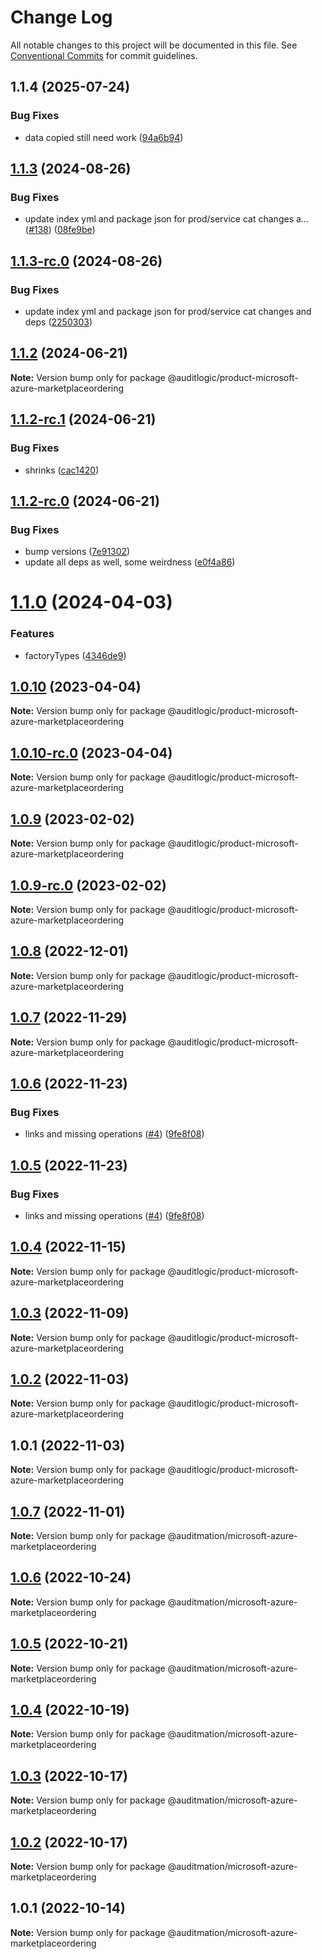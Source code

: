 # Change Log

All notable changes to this project will be documented in this file.
See [Conventional Commits](https://conventionalcommits.org) for commit guidelines.

## 1.1.4 (2025-07-24)


### Bug Fixes

* data copied still need work ([94a6b94](https://github.com/zerobias-org/product/commit/94a6b942fb0516367548599d739529536132755a))





## [1.1.3](https://github.com/auditlogic/product/compare/@auditlogic/product-microsoft-azure-marketplaceordering@1.1.2...@auditlogic/product-microsoft-azure-marketplaceordering@1.1.3) (2024-08-26)


### Bug Fixes

* update index yml and package json for prod/service cat changes a… ([#138](https://github.com/auditlogic/product/issues/138)) ([08fe9be](https://github.com/auditlogic/product/commit/08fe9beb1c8457462a19bc69caa02e6212d97e1a))





## [1.1.3-rc.0](https://github.com/auditlogic/product/compare/@auditlogic/product-microsoft-azure-marketplaceordering@1.1.2...@auditlogic/product-microsoft-azure-marketplaceordering@1.1.3-rc.0) (2024-08-26)


### Bug Fixes

* update index yml and package json for prod/service cat changes and deps ([2250303](https://github.com/auditlogic/product/commit/225030363a363608240135b7ebed386b28f01e4b))





## [1.1.2](https://github.com/auditlogic/product/compare/@auditlogic/product-microsoft-azure-marketplaceordering@1.1.2-rc.1...@auditlogic/product-microsoft-azure-marketplaceordering@1.1.2) (2024-06-21)

**Note:** Version bump only for package @auditlogic/product-microsoft-azure-marketplaceordering





## [1.1.2-rc.1](https://github.com/auditlogic/product/compare/@auditlogic/product-microsoft-azure-marketplaceordering@1.1.2-rc.0...@auditlogic/product-microsoft-azure-marketplaceordering@1.1.2-rc.1) (2024-06-21)


### Bug Fixes

* shrinks ([cac1420](https://github.com/auditlogic/product/commit/cac14200fefcd8183ab69fe89a47bd3f70f563e9))





## [1.1.2-rc.0](https://github.com/auditlogic/product/compare/@auditlogic/product-microsoft-azure-marketplaceordering@1.1.0...@auditlogic/product-microsoft-azure-marketplaceordering@1.1.2-rc.0) (2024-06-21)


### Bug Fixes

* bump versions ([7e91302](https://github.com/auditlogic/product/commit/7e913023b8b312150ed7762c32fbbe616be71de5))
* update all deps as well, some weirdness ([e0f4a86](https://github.com/auditlogic/product/commit/e0f4a864714e2d3de6bbf3da014d5312fe53be2f))





# [1.1.0](https://github.com/auditlogic/product/compare/@auditlogic/product-microsoft-azure-marketplaceordering@1.0.10...@auditlogic/product-microsoft-azure-marketplaceordering@1.1.0) (2024-04-03)


### Features

* factoryTypes ([4346de9](https://github.com/auditlogic/product/commit/4346de92693aee892fccf725338ffc7b80ab182b))





## [1.0.10](https://github.com/auditlogic/product/compare/@auditlogic/product-microsoft-azure-marketplaceordering@1.0.9...@auditlogic/product-microsoft-azure-marketplaceordering@1.0.10) (2023-04-04)

**Note:** Version bump only for package @auditlogic/product-microsoft-azure-marketplaceordering





## [1.0.10-rc.0](https://github.com/auditlogic/product/compare/@auditlogic/product-microsoft-azure-marketplaceordering@1.0.9...@auditlogic/product-microsoft-azure-marketplaceordering@1.0.10-rc.0) (2023-04-04)

**Note:** Version bump only for package @auditlogic/product-microsoft-azure-marketplaceordering





## [1.0.9](https://github.com/auditlogic/product/compare/@auditlogic/product-microsoft-azure-marketplaceordering@1.0.8...@auditlogic/product-microsoft-azure-marketplaceordering@1.0.9) (2023-02-02)

**Note:** Version bump only for package @auditlogic/product-microsoft-azure-marketplaceordering





## [1.0.9-rc.0](https://github.com/auditlogic/product/compare/@auditlogic/product-microsoft-azure-marketplaceordering@1.0.8...@auditlogic/product-microsoft-azure-marketplaceordering@1.0.9-rc.0) (2023-02-02)

**Note:** Version bump only for package @auditlogic/product-microsoft-azure-marketplaceordering





## [1.0.8](https://github.com/auditlogic/product/compare/@auditlogic/product-microsoft-azure-marketplaceordering@1.0.7...@auditlogic/product-microsoft-azure-marketplaceordering@1.0.8) (2022-12-01)

**Note:** Version bump only for package @auditlogic/product-microsoft-azure-marketplaceordering





## [1.0.7](https://github.com/auditlogic/product/compare/@auditlogic/product-microsoft-azure-marketplaceordering@1.0.6...@auditlogic/product-microsoft-azure-marketplaceordering@1.0.7) (2022-11-29)

**Note:** Version bump only for package @auditlogic/product-microsoft-azure-marketplaceordering





## [1.0.6](https://github.com/auditlogic/product/compare/@auditlogic/product-microsoft-azure-marketplaceordering@1.0.4...@auditlogic/product-microsoft-azure-marketplaceordering@1.0.6) (2022-11-23)


### Bug Fixes

* links and missing operations ([#4](https://github.com/auditlogic/product/issues/4)) ([9fe8f08](https://github.com/auditlogic/product/commit/9fe8f08fe7c57fdb79f991ac35bd6ac2e7dcad38))





## [1.0.5](https://github.com/auditlogic/product/compare/@auditlogic/product-microsoft-azure-marketplaceordering@1.0.4...@auditlogic/product-microsoft-azure-marketplaceordering@1.0.5) (2022-11-23)


### Bug Fixes

* links and missing operations ([#4](https://github.com/auditlogic/product/issues/4)) ([9fe8f08](https://github.com/auditlogic/product/commit/9fe8f08fe7c57fdb79f991ac35bd6ac2e7dcad38))





## [1.0.4](https://github.com/auditlogic/product/compare/@auditlogic/product-microsoft-azure-marketplaceordering@1.0.3...@auditlogic/product-microsoft-azure-marketplaceordering@1.0.4) (2022-11-15)

**Note:** Version bump only for package @auditlogic/product-microsoft-azure-marketplaceordering





## [1.0.3](https://github.com/auditlogic/product/compare/@auditlogic/product-microsoft-azure-marketplaceordering@1.0.2...@auditlogic/product-microsoft-azure-marketplaceordering@1.0.3) (2022-11-09)

**Note:** Version bump only for package @auditlogic/product-microsoft-azure-marketplaceordering





## [1.0.2](https://github.com/auditlogic/product/compare/@auditlogic/product-microsoft-azure-marketplaceordering@1.0.1...@auditlogic/product-microsoft-azure-marketplaceordering@1.0.2) (2022-11-03)

**Note:** Version bump only for package @auditlogic/product-microsoft-azure-marketplaceordering





## 1.0.1 (2022-11-03)

**Note:** Version bump only for package @auditlogic/product-microsoft-azure-marketplaceordering





## [1.0.7](https://github.com/auditmation/store-content/compare/@auditmation/microsoft-azure-marketplaceordering@1.0.6...@auditmation/microsoft-azure-marketplaceordering@1.0.7) (2022-11-01)

**Note:** Version bump only for package @auditmation/microsoft-azure-marketplaceordering





## [1.0.6](https://github.com/auditmation/store-content/compare/@auditmation/microsoft-azure-marketplaceordering@1.0.5...@auditmation/microsoft-azure-marketplaceordering@1.0.6) (2022-10-24)

**Note:** Version bump only for package @auditmation/microsoft-azure-marketplaceordering





## [1.0.5](https://github.com/auditmation/store-content/compare/@auditmation/microsoft-azure-marketplaceordering@1.0.4...@auditmation/microsoft-azure-marketplaceordering@1.0.5) (2022-10-21)

**Note:** Version bump only for package @auditmation/microsoft-azure-marketplaceordering





## [1.0.4](https://github.com/auditmation/store-content/compare/@auditmation/microsoft-azure-marketplaceordering@1.0.3...@auditmation/microsoft-azure-marketplaceordering@1.0.4) (2022-10-19)

**Note:** Version bump only for package @auditmation/microsoft-azure-marketplaceordering





## [1.0.3](https://github.com/auditmation/store-content/compare/@auditmation/microsoft-azure-marketplaceordering@1.0.2...@auditmation/microsoft-azure-marketplaceordering@1.0.3) (2022-10-17)

**Note:** Version bump only for package @auditmation/microsoft-azure-marketplaceordering





## [1.0.2](https://github.com/auditmation/store-content/compare/@auditmation/microsoft-azure-marketplaceordering@1.0.1...@auditmation/microsoft-azure-marketplaceordering@1.0.2) (2022-10-17)

**Note:** Version bump only for package @auditmation/microsoft-azure-marketplaceordering





## 1.0.1 (2022-10-14)

**Note:** Version bump only for package @auditmation/microsoft-azure-marketplaceordering
